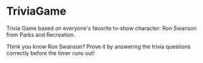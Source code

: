 # TriviaGame

Trivia Game based on everyone's favorite tv-show character: Ron Swanson from Parks and Recreation.

Think you know Ron Swanson? Prove it by answering the trivia questions correctly before the timer runs out!


